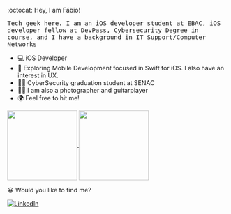 

:octocat: Hey, I am Fábio!

<p> <samp> Tech geek here. I am an iOS developer student at EBAC, iOS developer fellow at DevPass, Cybersecurity Degree in course, and I have a background in IT Support/Computer Networks </p> 

- 💻 iOS Developer
- 📱 Exploring Mobile Development focused in Swift for iOS. I also have an interest in UX.
- :man_student: CyberSecurity graduation student at SENAC
- 🙋🏻 I am also a photographer and guitarplayer
- :earth_africa: Feel free to hit me!

<a href="https://github.com/tolkien1987">
  <img height="160em" align="center"  src="https://github-readme-stats.vercel.app/api?username=tolkien1987&count_private=true&show_icons=true&theme=omni&hide_border=true&include_all_commits=true&layout=compact&)" />
</a>

<a href="https://github.com/tolkien1987">
  <img height="160em" align="center" src="https://github-readme-stats.vercel.app/api/top-langs/?username=tolkien1987&langs_count=8&layout=compact&theme=omni&hide_border=true&include_all_commits=true&count_private=true&)" />
</a>

<br>
  

:grinning: Would you like to find me?

<a href="https://www.linkedin.com/in/f%C3%A1bio-martinez-44353990" target="_blank"><img src="https://img.shields.io/badge/LinkedIn-%230077B5.svg?&style=flat-square&logo=linkedin&logoColor=white" alt="LinkedIn"></a> 






